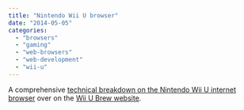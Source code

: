 ```yaml
---
title: "Nintendo Wii U browser"
date: "2014-05-05"
categories: 
  - "browsers"
  - "gaming"
  - "web-browsers"
  - "web-development"
  - "wii-u"
---
```


A comprehensive [technical breakdown on the Nintendo Wii U internet browser](http://wiiubrew.org/wiki/Internet_Browser) over on the [Wii U Brew website](http://wiiubrew.org/wiki/Main_Page).
